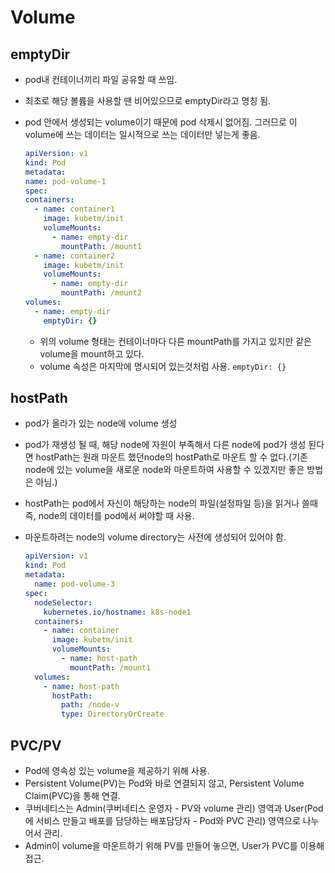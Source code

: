 # Volume

## emptyDir

- pod내 컨테이너끼리 파일 공유할 때 쓰임.
- 최초로 해당 볼륨을 사용할 땐 비어있으므로 emptyDir라고 명칭 됨.
- pod 안에서 생성되는 volume이기 때문에 pod 삭제시 없어짐. 그러므로 이 volume에 쓰는 데이터는 일시적으로 쓰는 데이터만 넣는게 좋음.

  ```yaml
  apiVersion: v1
  kind: Pod
  metadata:
  name: pod-volume-1
  spec:
  containers:
    - name: container1
      image: kubetm/init
      volumeMounts:
        - name: empty-dir
          mountPath: /mount1
    - name: container2
      image: kubetm/init
      volumeMounts:
        - name: empty-dir
          mountPath: /mount2
  volumes:
    - name: empty-dir
      emptyDir: {}
  ```

  - 위의 volume 형태는 컨테이너마다 다른 mountPath를 가지고 있지만 같은 volume을 mount하고 있다.
  - volume 속성은 마지막에 명시되어 있는것처럼 사용. `emptyDir: {}`

## hostPath

- pod가 올라가 있는 node에 volume 생성
- pod가 재생성 될 때, 해당 node에 자원이 부족해서 다른 node에 pod가 생성 된다면 hostPath는 원래 마운트 했던node의 hostPath로 마운트 할 수 없다.(기존 node에 있는 volume을 새로운 node와 마운트하여 사용할 수 있겠지만 좋은 방법은 아님.)
- hostPath는 pod에서 자신이 해당하는 node의 파일(설정파일 등)을 읽거나 쓸때 즉, node의 데이터를 pod에서 써야할 때 사용.
- 마운트하려는 node의 volume directory는 사전에 생성되어 있어야 함.

  ```yaml
  apiVersion: v1
  kind: Pod
  metadata:
    name: pod-volume-3
  spec:
    nodeSelector:
      kubernetes.io/hostname: k8s-node1
    containers:
      - name: container
        image: kubetm/init
        volumeMounts:
          - name: host-path
            mountPath: /mount1
    volumes:
      - name: host-path
        hostPath:
          path: /node-v
          type: DirectoryOrCreate
  ```

## PVC/PV

- Pod에 영속성 있는 volume을 제공하기 위해 사용.
- Persistent Volume(PV)는 Pod와 바로 연결되지 않고, Persistent Volume Claim(PVC)을 통해 연결.
- 쿠버네티스는 Admin(쿠버네티스 운영자 - PV와 volume 관리) 영역과 User(Pod에 서비스 만들고 배포를 담당하는 배포담당자 - Pod와 PVC 관리) 영역으로 나누어서 관리.
- Admin이 volume을 마운트하기 위해 PV를 만들어 놓으면, User가 PVC를 이용해 접근.
